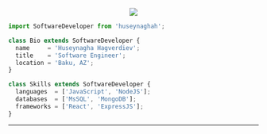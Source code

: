 <p align="center">
  <img src="https://media.tenor.com/GfSX-u7VGM4AAAAC/coding.gif" />
</p>

```js
import SoftwareDeveloper from 'huseynaghah';

class Bio extends SoftwareDeveloper {
  name     = 'Huseynagha Hagverdiev';
  title    = 'Software Engineer';
  location = 'Baku, AZ';
}

class Skills extends SoftwareDeveloper {
  languages  = ['JavaScript', 'NodeJS'];
  databases  = ['MsSQL', 'MongoDB'];
  frameworks = ['React', 'ExpressJS'];
}
```
----
